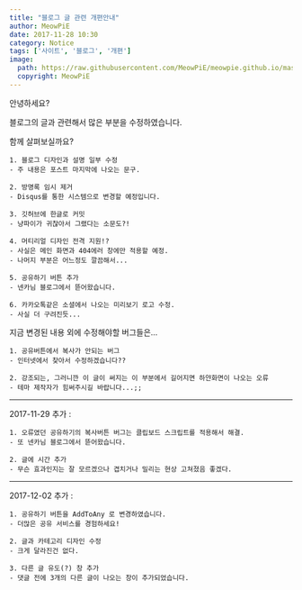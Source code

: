 ```yaml
---
title: "블로그 글 관련 개편안내"
author: MeowPiE
date: 2017-11-28 10:30
category: Notice
tags: ['사이트', '블로그', '개편']
image:
  path: https://raw.githubusercontent.com/MeowPiE/meowpie.github.io/master/assets/img/small_logo.png
  copyright: MeowPiE
---
```


안녕하세요?

블로그의 글과 관련해서 많은 부분을 수정하였습니다.

함께 살펴보실까요?

```
1. 블로그 디자인과 설명 일부 수정
- 주 내용은 포스트 마지막에 나오는 문구.

2. 방명록 임시 제거
- Disqus를 통한 시스템으로 변경할 예정입니다.

3. 깃허브에 한글로 커밋
- 냥파이가 귀찮아서 그랬다는 소문도?!

4. 머티리얼 디자인 전격 지원!?
- 사실은 메인 화면과 404에러 창에만 적용할 예정.
- 나머지 부분은 어느정도 깔끔해서...

5. 공유하기 버튼 추가
- 넨카님 블로그에서 뜯어왔습니다.

6. 카카오톡같은 소셜에서 나오는 미리보기 로고 수정.
- 사실 더 구려진듯...
```

지금 변경된 내용 외에 수정해야할 버그들은...

```
1. 공유버튼에서 복사가 안되는 버그
- 인터넷에서 찾아서 수정하겠습니다??

2. 강조되는, 그러니깐 이 글이 써지는 이 부분에서 길어지면 하얀화면이 나오는 오류
- 테마 제작자가 힘써주시길 바랍니다...;;
```

---

2017-11-29 추가 :

```
1. 오류였던 공유하기의 복사버튼 버그는 클립보드 스크립트를 적용해서 해결.
- 또 넨카님 블로그에서 뜯어왔습니다.

2. 글에 시간 추가
- 무슨 효과인지는 잘 모르겠으나 겹치거나 밀리는 현상 고쳐졌음 좋겠다.
```

---

2017-12-02 추가 :

```
1. 공유하기 버튼을 AddToAny 로 변경하였습니다.
- 더많은 공유 서비스를 경험하세요!

2. 글과 카테고리 디자인 수정
- 크게 달라진건 없다.

3. 다른 글 유도(?) 창 추가
- 댓글 전에 3개의 다른 글이 나오는 창이 추가되었습니다.
```
